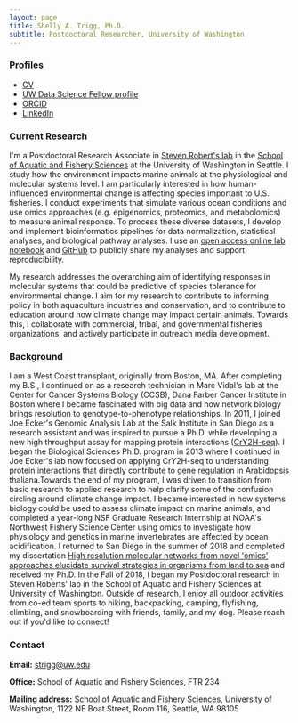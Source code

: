 ```yaml
---
layout: page
title: Shelly A. Trigg, Ph.D.
subtitle: Postdoctoral Researcher, University of Washington
---
```


### Profiles
- [CV](https://github.com/shellytrigg/shellytrigg.github.io/raw/master/docs/ShellyTriggJul2020CV.pdf)
- [UW Data Science Fellow profile](https://escience.washington.edu/people/shelly-trigg/)
- [ORCID](https://orcid.org/0000-0001-6904-4149)
- [LinkedIn](https://www.linkedin.com/in/shelly-trigg-ph-d-670b6121)


### Current Research 

I'm a Postdoctoral Research Associate in [Steven Robert's lab](http://faculty.washington.edu/sr320/) in the [School of Aquatic and Fishery Sciences](https://fish.uw.edu/) at the University of Washington in Seattle. I study how the environment impacts marine animals at the physiological and molecular systems level. I am particularly interested in how human-influenced environmental change is affecting species important to U.S. fisheries. I conduct experiments that simulate various ocean conditions and use omics approaches (e.g. epigenomics, proteomics, and metabolomics) to measure animal response. To process these diverse datasets, I develop and implement bioinformatics pipelines for data normalization, statistical analyses, and biological pathway analyses. I use an [open access online lab notebook](https://shellytrigg.github.io/notebook/) and [GitHub](https://github.com/shellytrigg) to publicly share my analyses and support reproducibility.

My research addresses the overarching aim of identifying responses in molecular systems that could be predictive of species tolerance for environmental change. I aim for my research to contribute to informing policy in both aquaculture industries and conservation, and to contribute to education around how climate change may impact certain animals. Towards this, I collaborate with commercial, tribal, and governmental fisheries organizations, and actively participate in outreach media development.

### Background

I am a West Coast transplant, originally from Boston, MA. After completing my B.S., I continued on as a research technician in Marc Vidal's lab at the Center for Cancer Systems Biology (CCSB), Dana Farber Cancer Institute in Boston where I became fascinated with big data and how network biology brings resolution to genotype-to-phenotype relationships. In 2011, I joined Joe Ecker's Genomic Analysis Lab at the Salk Institute in San Diego as a research assistant and was inspired to pursue a Ph.D. while developing a new high throughput assay for mapping protein interactions ([CrY2H-seq](https://www.nature.com/articles/nmeth.4343)). I began the Biological Sciences Ph.D. program in 2013 where I continued in Joe Ecker's lab now focused on applying CrY2H-seq to understanding protein interactions that directly contribute to gene regulation in Arabidopsis thaliana.Towards the end of my program, I was driven to transition from basic research to applied research to help clarify some of the confusion circling around climate change impact. I became interested in how systems biology could be used to assess climate impact on marine animals, and completed a year-long NSF Graduate Research Internship at NOAA's Northwest Fishery Science Center using omics to investigate how physiology and genetics in marine invertebrates are affected by ocean acidification. I returned to San Diego in the summer of 2018 and completed my dissertation [High resolution molecular networks from novel 'omics' approaches elucidate survival strategies in organisms from land to sea](https://escholarship.org/uc/item/0491n31k) and received my Ph.D. In the Fall of 2018, I began my Postdoctoral research in Steven Roberts' lab in the School of Aquatic and Fishery Sciences at University of Washington. Outside of research, I enjoy all outdoor activities from co-ed team sports to hiking, backpacking, camping, flyfishing, climbing, and snowboarding with friends, family, and my dog. Please reach out if you'd like to connect!

### Contact
 **Email:** [strigg@uw.edu](mailto:strigg@uw.edu)  

 **Office:** School of Aquatic and Fishery Sciences, FTR 234  
 
 **Mailing address:** School of Aquatic and Fishery Sciences, University of Washington, 1122 NE Boat Street, Room 116, Seattle, WA 98105 